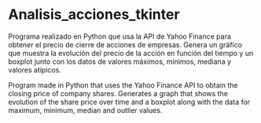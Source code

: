 # Analisis_acciones_tkinter

Programa realizado en Python que usa la API de Yahoo Finance para obtener el precio de cierre de acciones de empresas. Genera un gráfico que muestra la evolución del precio de la acción en función del tiempo y un boxplot junto con los datos de valores máximos, mínimos, mediana y valores atípicos.

Program made in Python that uses the Yahoo Finance API to obtain the closing price of company shares. Generates a graph that shows the evolution of the share price over time and a boxplot along with the data for maximum, minimum, median and outlier values.
